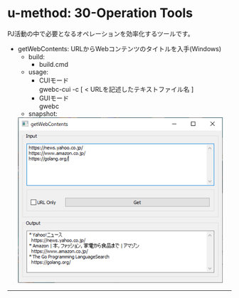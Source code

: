 # u-method: 30-Operation Tools

PJ活動の中で必要となるオペレーションを効率化するツールです。

- getWebContents: URLからWebコンテンツのタイトルを入手(Windows)  
  - build:    
    - build.cmd  
  - usage:   
    - CUIモード  
      gwebc-cui -c [ < URLを記述したテキストファイル名 ]
    - GUIモード  
      gwebc 
  - snapshot:    
  <img src="img\gwebc.png" width="460px">
-----


